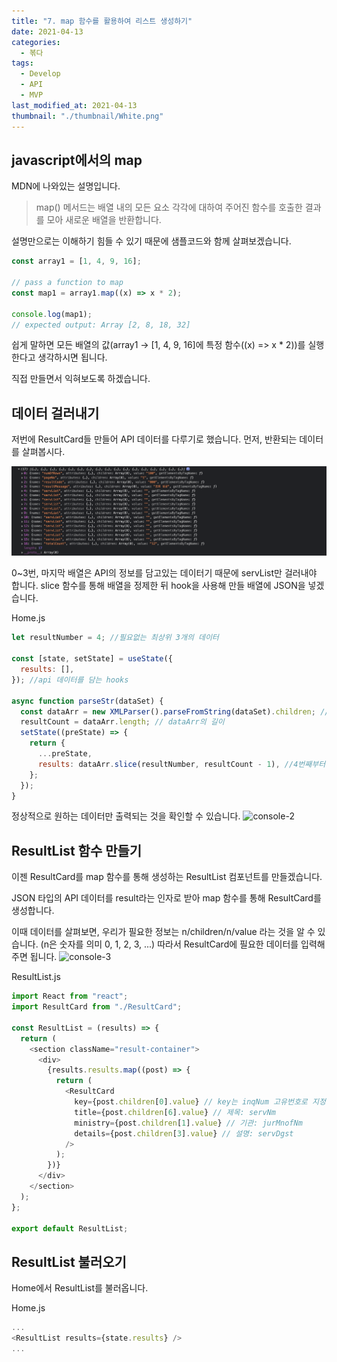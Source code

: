 ```yaml
---
title: "7. map 함수를 활용하여 리스트 생성하기"
date: 2021-04-13
categories:
  - 볶다
tags:
  - Develop
  - API
  - MVP
last_modified_at: 2021-04-13
thumbnail: "./thumbnail/White.png"
---
```


## javascript에서의 map

MDN에 나와있는 설명입니다.

> map() 메서드는 배열 내의 모든 요소 각각에 대하여 주어진 함수를 호출한 결과를 모아 새로운 배열을 반환합니다.

설명만으로는 이해하기 힘들 수 있기 때문에 샘플코드와 함께 살펴보겠습니다.

```js
const array1 = [1, 4, 9, 16];

// pass a function to map
const map1 = array1.map((x) => x * 2);

console.log(map1);
// expected output: Array [2, 8, 18, 32]
```

쉽게 말하면 모든 배열의 값(array1 -> [1, 4, 9, 16]에 특정 함수((x) => x \* 2))를 실행한다고 생각하시면 됩니다.

직접 만들면서 익혀보도록 하겠습니다.

## 데이터 걸러내기

저번에 ResultCard들 만들어 API 데이터를 다루기로 했습니다. 먼저, 반환되는 데이터를 살펴봅시다.

![console](./console-1.png)

0~3번, 마지막 배열은 API의 정보를 담고있는 데이터기 때문에 servList만 걸러내야 합니다. slice 함수를 통해 배열을 정제한 뒤 hook을 사용해 만들 배열에 JSON을 넣겠습니다.

Home.js

```js
let resultNumber = 4; //필요없는 최상위 3개의 데이터

const [state, setState] = useState({
  results: [],
}); //api 데이터를 담는 hooks

async function parseStr(dataSet) {
  const dataArr = new XMLParser().parseFromString(dataSet).children; // xml을 json으로 변경
  resultCount = dataArr.length; // dataArr의 길이
  setState((preState) => {
    return {
      ...preState,
      results: dataArr.slice(resultNumber, resultCount - 1), //4번째부터 마지막 1개를 제외한 배열을 만든다.
    };
  });
}
```

정상적으로 원하는 데이터만 출력되는 것을 확인할 수 있습니다.
![console-2](/assets/2021-04-13-bokdda-7/console-2.png)

## ResultList 함수 만들기

이젠 ResultCard를 map 함수를 통해 생성하는 ResultList 컴포넌트를 만들겠습니다.

JSON 타입의 API 데이터를 result라는 인자로 받아 map 함수를 통해 ResultCard를 생성합니다.

이때 데이터를 살펴보면, 우리가 필요한 정보는 n/children/n/value 라는 것을 알 수 있습니다. (n은 숫자를 의미 0, 1, 2, 3, ...)
따라서 ResultCard에 필요한 데이터를 입력해주면 됩니다.
![console-3](/assets/2021-04-13-bokdda-7/console-3.png)

ResultList.js

```js
import React from "react";
import ResultCard from "./ResultCard";

const ResultList = (results) => {
  return (
    <section className="result-container">
      <div>
        {results.results.map((post) => {
          return (
            <ResultCard
              key={post.children[0].value} // key는 inqNum 고유번호로 지정함.
              title={post.children[6].value} // 제목: servNm
              ministry={post.children[1].value} // 기관: jurMnofNm
              details={post.children[3].value} // 설명: servDgst
            />
          );
        })}
      </div>
    </section>
  );
};

export default ResultList;
```

## ResultList 불러오기

Home에서 ResultList를 불러옵니다.

Home.js

```js
...
<ResultList results={state.results} />
...
```
